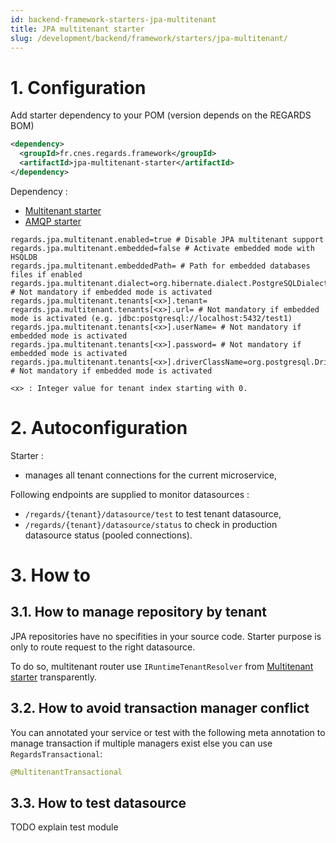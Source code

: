 ```yaml
---
id: backend-framework-starters-jpa-multitenant
title: JPA multitenant starter
slug: /development/backend/framework/starters/jpa-multitenant/
---
```




# 1\. Configuration

Add starter dependency to your POM (version depends on the REGARDS BOM)
```xml
<dependency>
  <groupId>fr.cnes.regards.framework</groupId>
  <artifactId>jpa-multitenant-starter</artifactId>
</dependency>
```

Dependency :
- [Multitenant starter](./multitenant-starter.md)
- [AMQP starter](amqp-starter.md)

```properties
regards.jpa.multitenant.enabled=true # Disable JPA multitenant support
regards.jpa.multitenant.embedded=false # Activate embedded mode with HSQLDB
regards.jpa.multitenant.embeddedPath= # Path for embedded databases files if enabled
regards.jpa.multitenant.dialect=org.hibernate.dialect.PostgreSQLDialect # Not mandatory if embedded mode is activated
regards.jpa.multitenant.tenants[<x>].tenant=
regards.jpa.multitenant.tenants[<x>].url= # Not mandatory if embedded mode is activated (e.g. jdbc:postgresql://localhost:5432/test1)
regards.jpa.multitenant.tenants[<x>].userName= # Not mandatory if embedded mode is activated
regards.jpa.multitenant.tenants[<x>].password= # Not mandatory if embedded mode is activated
regards.jpa.multitenant.tenants[<x>].driverClassName=org.postgresql.Driver # Not mandatory if embedded mode is activated

<x> : Integer value for tenant index starting with 0.
```

# 2\. Autoconfiguration

Starter :
- manages all tenant connections for the current microservice,

Following endpoints are supplied to monitor datasources :
- `/regards/{tenant}/datasource/test` to test tenant datasource,
- `/regards/{tenant}/datasource/status` to check in production datasource status (pooled connections).


# 3\. How to

## 3.1. How to manage repository by tenant

JPA repositories have no specifities in your source code. Starter purpose is only to route request to the right datasource.

To do so, multitenant router use `IRuntimeTenantResolver` from [Multitenant starter](./multitenant-starter.md) transparently.

## 3.2. How to avoid transaction manager conflict

You can annotated your service or test with the following meta annotation to manage transaction if multiple managers exist else you can use `RegardsTransactional`:
```java
@MultitenantTransactional
```

## 3.3. How to test datasource

TODO explain test module
